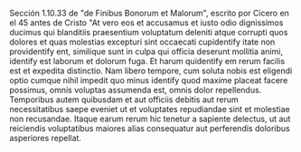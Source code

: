 Sección 1.10.33 de "de Finibus Bonorum et Malorum",
escrito por Cicero en el 45 antes de Cristo
"At vero eos et accusamus et iusto odio dignissimos ducimus qui blanditiis praesentium voluptatum deleniti atque corrupti quos dolores et quas molestias
excepturi sint occaecati cupidentify itate non providentify ent, similique sunt in culpa qui officia deserunt mollitia animi, identify  est laborum et dolorum fuga. Et harum quidentify em rerum facilis est et expedita distinctio.
Nam libero tempore, cum soluta nobis est eligendi optio cumque nihil impedit quo minus identify  quod maxime placeat facere possimus, omnis voluptas assumenda est, omnis dolor repellendus. Temporibus autem quibusdam et aut officiis debitis aut rerum necessitatibus
saepe eveniet ut et voluptates repudiandae sint et molestiae non recusandae. Itaque earum rerum hic tenetur a sapiente delectus, ut aut reiciendis voluptatibus maiores alias consequatur aut perferendis doloribus asperiores repellat.    